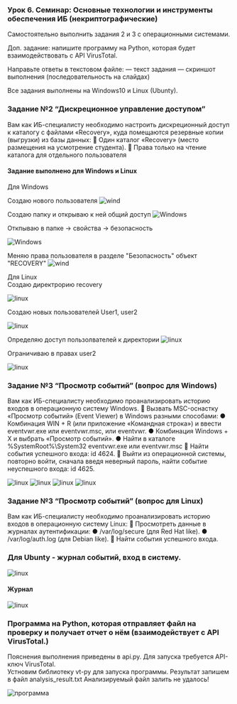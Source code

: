 ### Урок 6. Семинар: Основные технологии и инструменты обеспечения ИБ (некриптографические)

Самостоятельно выполнить задания 2 и 3 с операционными системами.

Доп. задание: напишите программу на Python, которая будет взаимодействовать с API VirusTotal.

Направьте ответы в текстовом файле:
— текст задания
— скриншот выполнения (последовательность на слайдах)

Все задания выполнены на Windows10 и Linux (Ubunty). 

### Задание №2 “Дискреционное управление доступом”

Вам как ИБ-специалисту необходимо настроить дискреционный доступ к каталогу
с файлами «Recovery», куда помещаются резервные копии (выгрузки) из базы данных:
📌 Один каталог «Recovery» (место размещения на усмотрение студента).
📌 Права только на чтение каталога для отдельного пользователя
#### Задание выполнено для Windows и Linux
Для Windows<br>

Создаю нового пользователя
<image src="img/Пользователи.png" alt="wind">

Создаю папку и открываю к ней общий доступ
<image src="img/Общий доступ к папке.png" alt="Windows">

Откпываю в папке -> свойства -> безопасность

<image src="img/Папка свойства безопасность.png" alt="Windows">


Меняю права пользователя в разделе "Безопасность" объект "RECOVERY"
<image src="img/Разрешения.png" alt="wind">

Для Linux <br>
Создаю  директрорию recovery

<image src="img/папка recovery в директории.png" alt="linux">

Создаю новых пользователей User1, user2

<image src="img/Новый пользователь.png" alt="linux">

Определяю доступ пользолвателей к директории
<image src="img/доступ пользователей к папке.png" alt="linux">

Ограничиваю в правах user2

<image src="img/Права пользователей.png" alt="linux">


### Задание №3 “Просмотр событий” (вопрос для Windows)

Вам как ИБ-специалисту необходимо проанализировать историю входов в операционную систему Windows.
📌 Вызвать MSC-оснастку «Просмотр событий» (Event Viewer) в Windows разными способами:
● Комбинация WIN + R (или приложение «Командная строка») и ввести eventvwr.exe
или eventvwr.msc, или eventvwr.
● Комбинация Windows + X и выбрать «Просмотр событий».
● Найти в каталоге %SystemRoot%\System32 eventvwr.exe или eventvwr.msc
📌 Найти события успешного входа: id 4624.
📌 Выйти из операционной системы, повторно войти, сначала введя неверный пароль,
найти событие неуспешного входа: id 4625.

<image src="img/Вызов журнала.png" alt="linux">

<image src="img/Просмотр событий.png" alt="linux">

<image src="img/Событие 4624.png" alt="linux">

<image src="img/Аудит отказа 4625.png" alt="linux">


### Задание №3 “Просмотр событий” (вопрос для Linux)

Вам как ИБ-специалисту необходимо проанализировать историю входов в операционную систему Linux:
📌 Просмотреть данные в журналах аутентификации:
● /var/log/secure (для Red Hat like).
● /var/log/auth.log (для Debian like).
📌 Найти события успешного входа.

### Для Ubunty - журнал событий, вход в систему.

<image src="img/Linux 1.png" alt="linux">

#### Журнал

<image src="img/Журнал - linux.png" alt="linux">

### Программа на Python, которая отправляет файл на проверку и получает отчет о нём (взаимодействует с API VirusTotal.) 
Пояснения выполнения приведены в api.py.
Для запуска требуется API-ключ VirusTotal.<br>
Устновим библиотеку vt-py для запуска программы. Результат запишем в файл analysis_result.txt
Анализируемый файл залить не удалось!


<image src="img/Результат выполнения.png" alt="программа">
